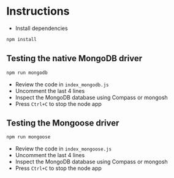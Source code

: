 # Instructions

- Install dependencies

```bash
npm install
```

## Testing the native MongoDB driver

```bash
npm run mongodb
```

- Review the code in `index_mongodb.js`
- Uncomment the last 4 lines
- Inspect the MongoDB database using Compass or mongosh
- Press `Ctrl+C` to stop the node app

## Testing the Mongoose driver

```bash
npm run mongoose
```

- Review the code in `index_mongoose.js`
- Uncomment the last 4 lines
- Inspect the MongoDB database using Compass or mongosh
- Press `Ctrl+C` to stop the node app

